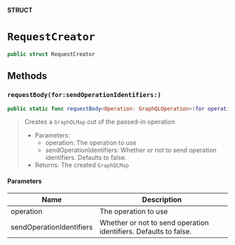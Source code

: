 **STRUCT**

# `RequestCreator`

```swift
public struct RequestCreator
```

## Methods
### `requestBody(for:sendOperationIdentifiers:)`

```swift
public static func requestBody<Operation: GraphQLOperation>(for operation: Operation, sendOperationIdentifiers: Bool = false) -> GraphQLMap
```

> Creates a `GraphQLMap` out of the passed-in operation
>
> - Parameters:
>   - operation: The operation to use
>   - sendOperationIdentifiers: Whether or not to send operation identifiers. Defaults to false.
> - Returns: The created `GraphQLMap`

#### Parameters

| Name | Description |
| ---- | ----------- |
| operation | The operation to use |
| sendOperationIdentifiers | Whether or not to send operation identifiers. Defaults to false. |